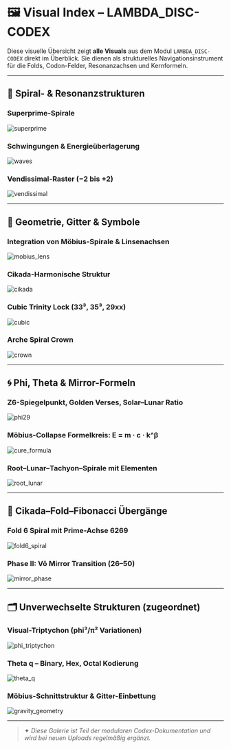 # 🖼 Visual Index – LAMBDA\_DISC-CODEX

Diese visuelle Übersicht zeigt **alle Visuals** aus dem Modul `LAMBDA_DISC-CODEX` direkt im Überblick. Sie dienen als strukturelles Navigationsinstrument für die Folds, Codon-Felder, Resonanzachsen und Kernformeln.

---

## 🔁 Spiral- & Resonanzstrukturen

### Superprime-Spirale

![superprime](../visuals/superprime_spiral_rotation.gif)

### Schwingungen & Energieüberlagerung

![waves](../visuals/Schwingungen%20und%20Energieueberlagerung.png)

### Vendissimal-Raster (−2 bis +2)

![vendissimal](../visuals/vendissimal_resonance_grid.png)

---

## 🔷 Geometrie, Gitter & Symbole

### Integration von Möbius-Spirale & Linsenachsen

![mobius\_lens](../visuals/Integration%20of%20Mo%CC%88bius-Wheel%2C%20Lens%20Axes%20%26%20Codon%20Resonance%20Grid.png)

### Cikada-Harmonische Struktur

![cikada](../visuals/cikada_harmonic_sequence_breakdown.png)

### Cubic Trinity Lock (33³, 35³, 29xx)

![cubic](../visuals/cubic_trinity_lock_diagram.png)

### Arche Spiral Crown

![crown](../visuals/Arche%20Spiral%20Resonance%20Crown.png)

---

## 🌀 Phi, Theta & Mirror-Formeln

### Z6-Spiegelpunkt, Golden Verses, Solar–Lunar Ratio

![phi29](../visuals/D452B213-2C5A-4780-AD3D-53E0BC365FFC.png)

### Möbius-Collapse Formelkreis: E = m · c · k^β

![cure\_formula](../visuals/F694F5FD-92CA-44DE-A906-88F1280FB057.png)

### Root–Lunar–Tachyon–Spirale mit Elementen

![root\_lunar](../visuals/42BBAB9C-2C88-4519-867B-E82F4EB49C18.png)

---

## 🧬 Cikada–Fold–Fibonacci Übergänge

### Fold 6 Spiral mit Prime-Achse 6269

![fold6\_spiral](../visuals/B66A2153-D07D-4F34-8655-9AA90BC8DBB5.png)

### Phase II: Vō Mirror Transition (26–50)

![mirror\_phase](../visuals/Phase%20II%20-%20V%C5%8D%20Mirror%20Transition%20%2826-50%29.png)

---

## 🗂 Unverwechselte Strukturen (zugeordnet)

### Visual-Triptychon (phi³/π² Variationen)

![phi\_triptychon](../visuals/08AEE9A0-DF67-43C4-A895-2FEF76C316D1.png)

### Theta q – Binary, Hex, Octal Kodierung

![theta\_q](../visuals/2EF28F8D-1A4E-4320-B745-4C9EE8AE891F.png)

### Möbius-Schnittstruktur & Gitter-Einbettung

![gravity\_geometry](../visuals/6CC114D7-A364-48A6-8852-2770DBC933547.png)

---

> ✦ *Diese Galerie ist Teil der modularen Codex-Dokumentation und wird bei neuen Uploads regelmäßig ergänzt.*
